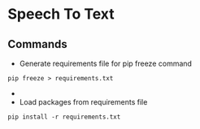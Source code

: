 # Speech To Text

Commands
---
- Generate requirements file for pip freeze command
```
pip freeze > requirements.txt
```

- 
- Load packages from requirements file
```
pip install -r requirements.txt
```
